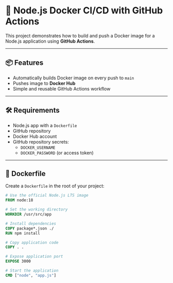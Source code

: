 # 🚀 Node.js Docker CI/CD with GitHub Actions

This project demonstrates how to build and push a Docker image for a Node.js application using **GitHub Actions**.

---

## 📦 Features

- Automatically builds Docker image on every push to `main`
- Pushes image to **Docker Hub**
- Simple and reusable GitHub Actions workflow

---

## 🛠️ Requirements

- Node.js app with a `Dockerfile`
- GitHub repository
- Docker Hub account
- GitHub repository secrets:
  - `DOCKER_USERNAME`
  - `DOCKER_PASSWORD` (or access token)

---

## 🐳 Dockerfile

Create a `Dockerfile` in the root of your project:

```Dockerfile
# Use the official Node.js LTS image
FROM node:18

# Set the working directory
WORKDIR /usr/src/app

# Install dependencies
COPY package*.json ./
RUN npm install

# Copy application code
COPY . .

# Expose application port
EXPOSE 3000

# Start the application
CMD ["node", "app.js"]
